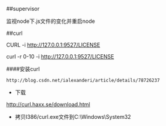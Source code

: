 ##supervisor

监视node下.js文件的变化并重启node

##curl

CURL -i http://127.0.0.1:9527/LICENSE

curl -r 0-10 -i http://127.0.0.1:9527/LICENSE

####安装curl

`http://blog.csdn.net/ialexanderi/article/details/78726237`

- 下载

http://curl.haxx.se/download.html

- 拷贝I386/curl.exe文件到C:\Windows\System32
